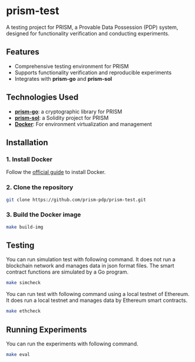 # prism-test

A testing project for PRISM, a Provable Data Possession (PDP) system, designed for functionality verification and conducting experiments.

## Features

- Comprehensive testing environment for PRISM
- Supports functionality verification and reproducible experiments
- Integrates with **prism-go** and **prism-sol**

## Technologies Used

- [**prism-go**](https://github.com/prism-pdp/prism-go): a cryptographic library for PRISM
- [**prism-sol**](https://github.com/prism-pdp/prism-sol): a Solidity project for PRISM
- [**Docker**](https://www.docker.com/): For environment virtualization and management

## Installation

### 1. Install Docker

Follow the [official guide](https://docs.docker.com/get-docker/) to install Docker.

### 2. Clone the repository

```bash
git clone https://github.com/prism-pdp/prism-test.git
```

### 3. Build the Docker image

```bash
make build-img
```

## Testing

You can run simulation test with following command.
It does not run a blockchain network and manages data in json format files.
The smart contract functions are simulated by a Go program.

```bash
make simcheck
```

You can run test with following command using a local testnet of Ethereum.
It does run a local testnet and manages data by Ethereum smart contracts.

```bash
make ethcheck
```

## Running Experiments

You can run the experiments with following command.

```bash
make eval
```

